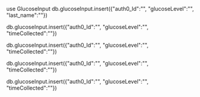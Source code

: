 use GlucoseInput
db.glucoseInput.insert({"auth0_Id":"", "glucoseLevel":"", "last_name":""})

db.glucoseInput.insert({"auth0_Id":"", "glucoseLevel":"", "timeCollected":""})

db.glucoseInput.insert({"auth0_Id":"", "glucoseLevel":"", "timeCollected":""})

db.glucoseInput.insert({"auth0_Id":"", "glucoseLevel":"", "timeCollected":""})

db.glucoseInput.insert({"auth0_Id":"", "glucoseLevel":"", "timeCollected":""})